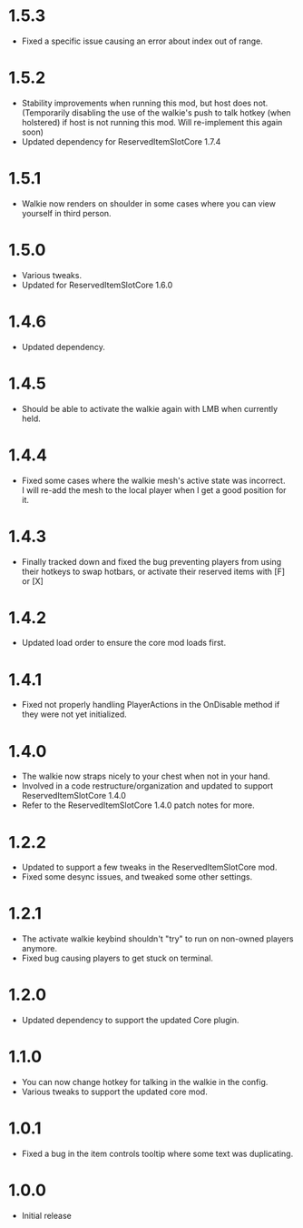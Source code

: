# 1.5.3
+ Fixed a specific issue causing an error about index out of range.
# 1.5.2
+ Stability improvements when running this mod, but host does not. (Temporarily disabling the use of the walkie's push to talk hotkey (when holstered) if host is not running this mod. Will re-implement this again soon)
+ Updated dependency for ReservedItemSlotCore 1.7.4
# 1.5.1
+ Walkie now renders on shoulder in some cases where you can view yourself in third person.
# 1.5.0
+ Various tweaks.
+ Updated for ReservedItemSlotCore 1.6.0
# 1.4.6
+ Updated dependency.
# 1.4.5
+ Should be able to activate the walkie again with LMB when currently held.
# 1.4.4
+ Fixed some cases where the walkie mesh's active state was incorrect.<br>
I will re-add the mesh to the local player when I get a good position for it.
# 1.4.3
+ Finally tracked down and fixed the bug preventing players from using their hotkeys to swap hotbars, or activate their reserved items with [F] or [X]
# 1.4.2
+ Updated load order to ensure the core mod loads first.
# 1.4.1
+ Fixed not properly handling PlayerActions in the OnDisable method if they were not yet initialized.
# 1.4.0
+ The walkie now straps nicely to your chest when not in your hand.
+ Involved in a code restructure/organization and updated to support ReservedItemSlotCore 1.4.0
+ Refer to the ReservedItemSlotCore 1.4.0 patch notes for more.
# 1.2.2
+ Updated to support a few tweaks in the ReservedItemSlotCore mod.
+ Fixed some desync issues, and tweaked some other settings.
# 1.2.1
+ The activate walkie keybind shouldn't "try" to run on non-owned players anymore.
+ Fixed bug causing players to get stuck on terminal.
# 1.2.0
+ Updated dependency to support the updated Core plugin.
# 1.1.0
+ You can now change hotkey for talking in the walkie in the config.
+ Various tweaks to support the updated core mod.
# 1.0.1
+ Fixed a bug in the item controls tooltip where some text was duplicating.
# 1.0.0
+ Initial release